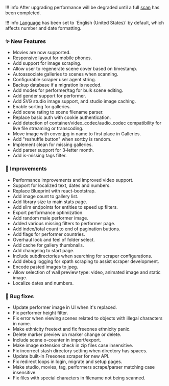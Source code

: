 !!! info
    After upgrading performance will be degraded until a full [scan](/settings?tab=tasks) has been completed.

!!! info
    [Language](/settings?tab=interface) has been set to \`English (United States)\` by default, which affects number and date formatting.

### ✨ New Features
*  Movies are now supported.
*  Responsive layout for mobile phones.
*  Add support for image scraping.
*  Allow user to regenerate scene cover based on timestamp.
*  Autoassociate galleries to scenes when scanning.
*  Configurable scraper user agent string.
*  Backup database if a migration is needed.
*  Add modes for performer/tag for bulk scene editing.
*  Add gender support for performer.
*  Add SVG studio image support, and studio image caching.
*  Enable sorting for galleries.
*  Add scene rating to scene filename parser.
*  Replace basic auth with cookie authentication.
*  Add detection of container/video_codec/audio_codec compatibility for live file streaming or transcoding.
*  Move image with cover.jpg in name to first place in Galleries.
*  Add "reshuffle button" when sortby is random.
*  Implement clean for missing galleries.
*  Add parser support for 3-letter month.
*  Add is-missing tags filter.

### 🎨 Improvements
*  Performance improvements and improved video support.
*  Support for localized text, dates and numbers.
*  Replace Blueprint with react-bootstrap.
*  Add image count to gallery list.
*  Add library size to main stats page.
*  Add slim endpoints for entities to speed up filters.
*  Export performance optimization.
*  Add random male performer image.
*  Added various missing filters to performer page.
*  Add index/total count to end of pagination buttons.
*  Add flags for performer countries.
*  Overhaul look and feel of folder select.
*  Add cache for gallery thumbnails.
*  Add changelog to start page.
*  Include subdirectories when searching for scraper configurations.
*  Add debug logging for xpath scraping to assist scraper development.
*  Encode pasted images to jpeg.
*  Allow selection of wall preview type: video, animated image and static image.
*  Localize dates and numbers.

### 🐛 Bug fixes
*  Update performer image in UI when it's replaced.
*  Fix performer height filter.
*  Fix error when viewing scenes related to objects with illegal characters in name.
*  Make ethnicity freetext and fix freeones ethnicity panic.
*  Delete marker preview on marker change or delete.
*  Include scene o-counter in import/export.
*  Make image extension check in zip files case insensitive.
*  Fix incorrect stash directory setting when directory has spaces.
*  Update built-in Freeones scraper for new API.
*  Fix redirect loops in login, migrate and setup pages.
*  Make studio, movies, tag, performers scrape/parser matching case insensitive.
*  Fix files with special characters in filename not being scanned.
